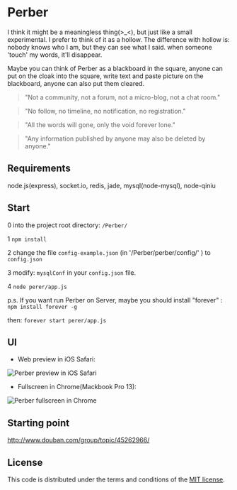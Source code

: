 # Perber

I think it might be a meaningless thing(>_<), but just like a small experimental. I prefer to think of it as a hollow. The difference with hollow is: nobody knows who I am, but they can see what I said. when someone 'touch' my words, it'll disappear.

Maybe you can think of Perber as a blackboard in the square, anyone can put on the cloak into the square, write text and paste picture on the blackboard, anyone can also put them cleared. 

> "Not a community, not a forum, not a micro-blog, not a chat room."

> "No follow, no timeline, no notification, no registration."

> "All the words will gone, only the void forever lone."

> "Any information published by anyone may also be deleted by anyone."

## Requirements

node.js(express), socket.io, redis, jade, mysql(node-mysql), node-qiniu

## Start

0 into the project root directory: `/Perber/`

1 `npm install`

2 change the file `config-example.json` (in '/Perber/perber/config/' ) to `config.json`

3 modify: `mysqlConf` in your `config.json` file.

4 `node perer/app.js`

p.s. If you want run Perber on Server, maybe you should install "forever" : `npm install forever -g`

then: `forever start perer/app.js`

## UI

* Web preview in iOS Safari:

![Perber preview in iOS Safari](http://ww2.sinaimg.cn/mw690/61b8bbf4gw1ee2vic6rhwj20hs0vkmzm.jpg)

* Fullscreen in Chrome(Mackbook Pro 13):

![Perber fullscreen in Chrome](http://ww4.sinaimg.cn/large/61b8bbf4gw1ee2vicc9x2j20zk0m8n0s.jpg)


## Starting point
http://www.douban.com/group/topic/45262966/

## License

This code is distributed under the terms and conditions of the [MIT license](LICENSE).


